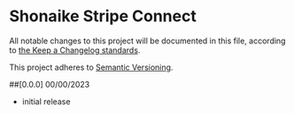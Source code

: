 # Shonaike Stripe Connect

All notable changes to this project will be documented in this file, according to [the Keep a Changelog standards](http://keepachangelog.com/).

This project adheres to [Semantic Versioning](http://semver.org/).


##[0.0.0] 00/00/2023

* initial release
